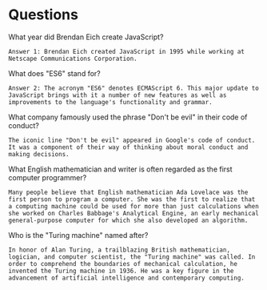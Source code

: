 # Questions

What year did Brendan Eich create JavaScript?

```
Answer 1: Brendan Eich created JavaScript in 1995 while working at Netscape Communications Corporation.
```

What does "ES6" stand for?

```
Answer 2: The acronym "ES6" denotes ECMAScript 6. This major update to JavaScript brings with it a number of new features as well as improvements to the language's functionality and grammar.
```

What company famously used the phrase "Don't be evil" in their code of conduct?

```
The iconic line "Don't be evil" appeared in Google's code of conduct. It was a component of their way of thinking about moral conduct and making decisions.
```

What English mathematician and writer is often regarded as the first computer programmer?

```
Many people believe that English mathematician Ada Lovelace was the first person to program a computer. She was the first to realize that a computing machine could be used for more than just calculations when she worked on Charles Babbage's Analytical Engine, an early mechanical general-purpose computer for which she also developed an algorithm.
```

Who is the "Turing machine" named after?

```
In honor of Alan Turing, a trailblazing British mathematician, logician, and computer scientist, the "Turing machine" was called. In order to comprehend the boundaries of mechanical calculation, he invented the Turing machine in 1936. He was a key figure in the advancement of artificial intelligence and contemporary computing.
```
